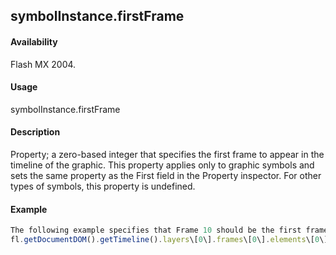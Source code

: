 ## symbolInstance.firstFrame

#### Availability

Flash MX 2004.

#### Usage

symbolInstance.firstFrame

#### Description

Property; a zero-based integer that specifies the first frame to appear in the timeline of the graphic. This property applies only to graphic symbols and sets the same property as the First field in the Property inspector. For other types of symbols, this property is undefined.

#### Example

```javascript
The following example specifies that Frame 10 should be the first frame to appear in the timeline of the specified element:
fl.getDocumentDOM().getTimeline().layers\[0\].frames\[0\].elements\[0\].firstFrame = 10;

```